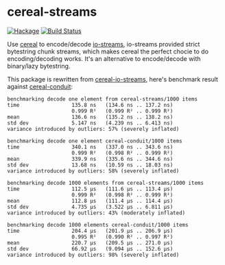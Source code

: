 cereal-streams 
==============

[![Hackage](https://img.shields.io/hackage/v/cereal-streams.svg?style=flat)](http://hackage.haskell.org/package/cereal-streams)
[![Build Status](https://travis-ci.org/winterland1989/cereal-streams.svg)](https://travis-ci.org/winterland1989/cereal-streams)

Use [cereal](http://hackage.haskell.org/package/cereal) to encode/decode [io-streams](http://hackage.haskell.org/package/io-streams), io-streams provided strict bytestring chunk streams, which makes cereal the perfect chocie to do encoding/decoding works. It's an alternative to encode/decode with binary/lazy bytestring.

This package is rewritten from [cereal-io-streams](https://github.com/Soostone/cereal-io-streams), here's benchmark result against [cereal-conduit](http://hackage.haskell.org/package/cereal-conduit):

```
benchmarking decode one element from cereal-streams/1000 items
time                 135.8 ns   (134.6 ns .. 137.2 ns)
                     0.999 R²   (0.999 R² .. 0.999 R²)
mean                 136.6 ns   (135.2 ns .. 138.2 ns)
std dev              5.147 ns   (4.239 ns .. 6.413 ns)
variance introduced by outliers: 57% (severely inflated)

benchmarking decode one element cereal-conduit/1000 items
time                 340.1 ns   (337.0 ns .. 343.6 ns)
                     0.999 R²   (0.998 R² .. 0.999 R²)
mean                 339.9 ns   (335.6 ns .. 344.6 ns)
std dev              13.68 ns   (10.59 ns .. 18.03 ns)
variance introduced by outliers: 58% (severely inflated)

benchmarking decode 1000 elements from cereal-streams/1000 items
time                 112.5 μs   (111.6 μs .. 113.4 μs)
                     0.999 R²   (0.998 R² .. 0.999 R²)
mean                 112.8 μs   (111.4 μs .. 114.4 μs)
std dev              4.735 μs   (3.522 μs .. 6.811 μs)
variance introduced by outliers: 43% (moderately inflated)

benchmarking decode 1000 elements cereal-conduit/1000 items
time                 204.4 μs   (201.9 μs .. 206.9 μs)
                     0.995 R²   (0.990 R² .. 0.997 R²)
mean                 220.7 μs   (209.5 μs .. 271.0 μs)
std dev              66.92 μs   (9.094 μs .. 152.6 μs)
variance introduced by outliers: 98% (severely inflated)
```



